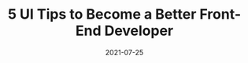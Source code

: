 ---
date: 2021-07-25
permalink: false
publisher: thepracticaldev
tags:
  - design
  - colors
  - tips
target_url: https://dev.to/ruppysuppy/5-ui-tips-to-become-a-better-front-end-developer-1ae1
title: 5 UI Tips to Become a Better Front-End Developer
---